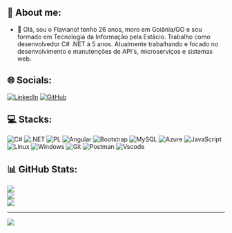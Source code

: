## 💫 About me:
- 👋 Olá, sou o Flaviano! tenho 26 anos, moro em Goiânia/GO e sou formado em Tecnologia da Informação pela Estácio. Trabalho como desenvolvedor C# .NET à 5 anos.
Atualmente trabalhando e focado no desenvolvimento e manutenções de API's, microserviços e sistemas web.

## 🌐 Socials:
[![LinkedIn](https://img.shields.io/badge/LinkedIn-%230077B5.svg?logo=linkedin&logoColor=white)](https://www.linkedin.com/in/flavianojr/) [![GitHub](https://img.shields.io/badge/GitHub-100000?style=for-the-badge&logo=github&logoColor=white)](https://github.com/flavsjr)

## 💻 Stacks:
![C#](https://img.shields.io/badge/C%23-239120?style=for-the-badge&logo=c-sharp&logoColor=white) 
![.NET](https://img.shields.io/badge/.NET-5C2D91?style=for-the-badge&logo=.net&logoColor=white)
![PL](https://img.shields.io/badge/PL%2FSQL-FFFFFF?style=for-the-badge&logo=oracle&logoColor=FF0000&labelColor=FFFFFF&color=FF0000) 
![Angular](https://img.shields.io/badge/Angular-DD0031?style=for-the-badge&logo=angular&logoColor=white)
![Bootstrap](https://img.shields.io/badge/-boostrap-0D1117?style=for-the-badge&logo=bootstrap&labelColor=0D1117)
![MySQL](https://img.shields.io/badge/MySQL-00000F?style=for-the-badge&logo=mysql&logoColor=white)
![Azure](https://img.shields.io/badge/Azure-blue?style=for-the-badge&logo=microsoft%20azure&logoColor=blue&labelColor=FFFFFF&link=https%3A%2F%2Fimages.app.goo.gl%2FK7PN1jYJd57x4q7A8)
![JavaScript](https://img.shields.io/badge/JavaScript-F7DF1E?style=for-the-badge&logo=javascript&logoColor=black)
![Linux](https://img.shields.io/badge/Linux-000?style=for-the-badge&logo=linux&logoColor=FCC624)
![Windows](https://img.shields.io/badge/Windows-000?style=for-the-badge&logo=windows&logoColor=2CA5E0)
![Git](https://img.shields.io/badge/GIT-E44C30?style=for-the-badge&logo=git&logoColor=white)
![Postman](https://img.shields.io/badge/Postman-FF6C37.svg?style=for-the-badge&logo=Postman&logoColor=white)
![Vscode](https://img.shields.io/badge/Vscode-007ACC?style=for-the-badge&logo=visual-studio-code&logoColor=white)




## 📊 GitHub Stats:
![](https://github-readme-stats.vercel.app/api?username=flavsjr&theme=algolia&hide_border=true&include_all_commits=false&count_private=true)<br/>
![](https://github-readme-streak-stats.herokuapp.com/?user=flavsjr&theme=algolia&hide_border=true)<br/>
![](https://github-readme-stats.vercel.app/api/top-langs/?username=flavsjr&theme=algolia&hide_border=true&include_all_commits=false&count_private=true&layout=compact)

---
[![](https://visitcount.itsvg.in/api?id=flavsjr&icon=0&color=0)](https://visitcount.itsvg.in)
